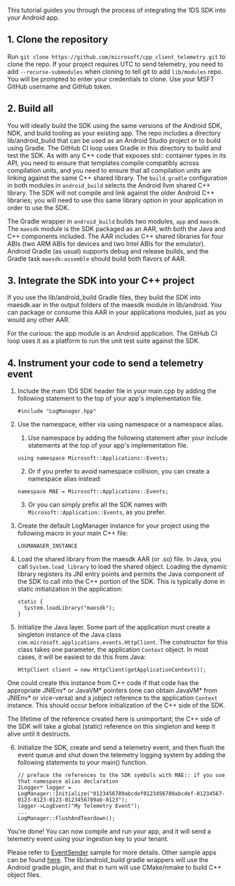 
This tutorial guides you through the process of integrating the 1DS SDK into your Android app.

## 1. Clone the repository

Run `git clone https://github.com/microsoft/cpp_client_telemetry.git` to clone the repo. If your project requires UTC to send telemetry, you need to add `--recurse-submodules` when cloning to tell git to add `lib/modules` repo. You will be prompted to enter your credentials to clone. Use your MSFT GitHub username and GitHub token.

## 2. Build all

You will ideally build the SDK using the same versions of the Android SDK, NDK, and build tooling as your existing app. The repo includes a directory lib/android_build that can be used as an Android Studio project or to build using Gradle. The GitHub CI loop uses Gradle in this directory to build and test the SDK. As with any C++ code that exposes std:: container types in its API, you need to ensure that templates compile compatibly across compilation units, and you need to ensure that all compilation units are linking against the same C++ shared library. The ```build.gradle``` configuration in both modules in ```android_build``` selects the Android llvm shared C++ library. The SDK will not compile and link against the older Android C++ libraries; you will need to use this same library option in your application in order to use the SDK.

The Gradle wrapper in ```android_build``` builds two modules, ```app``` and ```maesdk```. The ```maesdk``` module is the SDK packaged as an AAR, with both the Java and C++ components included. The AAR includes C++ shared libraries for four ABIs (two ARM ABIs for devices and two Intel ABIs for the emulator). Android Gradle (as usual) supports debug and release builds, and the Gradle task ```maesdk:assemble``` should build both flavors of AAR.

## 3. Integrate the SDK into your C++ project

If you use the lib/android_build Gradle files, they build the SDK into maesdk.aar in the output folders of the maesdk module in lib/android. You can package or consume this AAR in your applications modules, just as you would any other AAR.

For the curious: the app module is an Android application. The GitHub CI loop uses it as a platform to run the unit test suite against the SDK.

## 4. Instrument your code to send a telemetry event

1. Include the main 1DS SDK header file in your main.cpp by adding the following statement to the top of your app's implementation file.

	```
    #include "LogManager.hpp"
	```
    
2. Use the namespace, either via using namespace or a namespace alias.

    1. Use namespace by adding the following statement after your include statements at the top of your app's implementation file.

    ```
    using namespace Microsoft::Applications::Events; 
    ```

    2. Or if you prefer to avoid namespace collision, you can create a namespace alias instead:

    ```
    namespace MAE = Microsoft::Applications::Events;
    ```

    3. Or you can simply prefix all the SDK names with ```Microsoft::Application::Events```, as you prefer.

3. Create the default LogManager instance for your project using the following macro in your main C++ file:

	  ```
    LOGMANAGER_INSTANCE
    ```

4. Load the shared library from the maesdk AAR (or .so) file. In Java, you call ```System.load_library``` to load the shared object. Loading the dynamic library registers its JNI entry points and permits the Java component of the SDK to call into the C++ portion of the SDK. This is typically done in static initialization in the application:

    ```
    static {
      System.loadLibrary("maesdk");
    }
    ```

5. Initialize the Java layer. Some part of the application must create a singleton instance of the Java class
```com.microsoft.applications.events.HttpClient```. The constructor for this class takes one parameter, the application ```Context``` object. In most cases, it will be easiest to do this from Java:

    ```
    HttpClient client = new HttpClient(getApplicationContext());
    ```

  One could create this instance from C++ code if that code has the appropriate JNIEnv* or JavaVM* pointers (one can obtain JavaVM* from JNIEnv* or vice-versa) and a jobject reference to the application ```Context``` instance. This should occur before initialization of the C++ side of the SDK.

  The lifetime of the reference created here is unimportant; the C++ side of the SDK will take a global (static) reference on this singleton and keep it alive until it destructs. 

6. Initialize the SDK, create and send a telemetry event, and then flush the event queue and shut down the telemetry
logging system by adding the following statements to your main() function.

    ```
    // preface the references to the SDK symbols with MAE:: if you use that namespace alias declaration
    ILogger* logger = LogManager::Initialize("0123456789abcdef0123456789abcdef-01234567-0123-0123-0123-0123456789ab-0123");
    logger->LogEvent("My Telemetry Event");
    ...
    LogManager::FlushAndTeardown();
    ```

You're done! You can now compile and run your app, and it will send a telemetry event using your ingestion key to your tenant.

Please refer to [EventSender](https://github.com/microsoft/cpp_client_telemetry/tree/master/examples/cpp/EventSender) sample for more details. Other sample apps can be found [here](https://github.com/microsoft/cpp_client_telemetry/tree/master/examples/cpp/). The lib/android_build gradle wrappers will use the Android gradle plugin, and that in turn will use CMake/nmake to build C++ object files.
